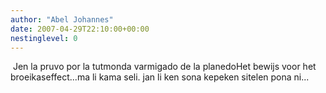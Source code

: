 ```yaml
---
author: "Abel Johannes"
date: 2007-04-29T22:10:00+00:00
nestinglevel: 0
---
```

 Jen la pruvo por la tutmonda varmigado de la planedoHet bewijs voor het broeikaseffect...ma li kama seli. jan li ken sona kepeken sitelen pona ni...